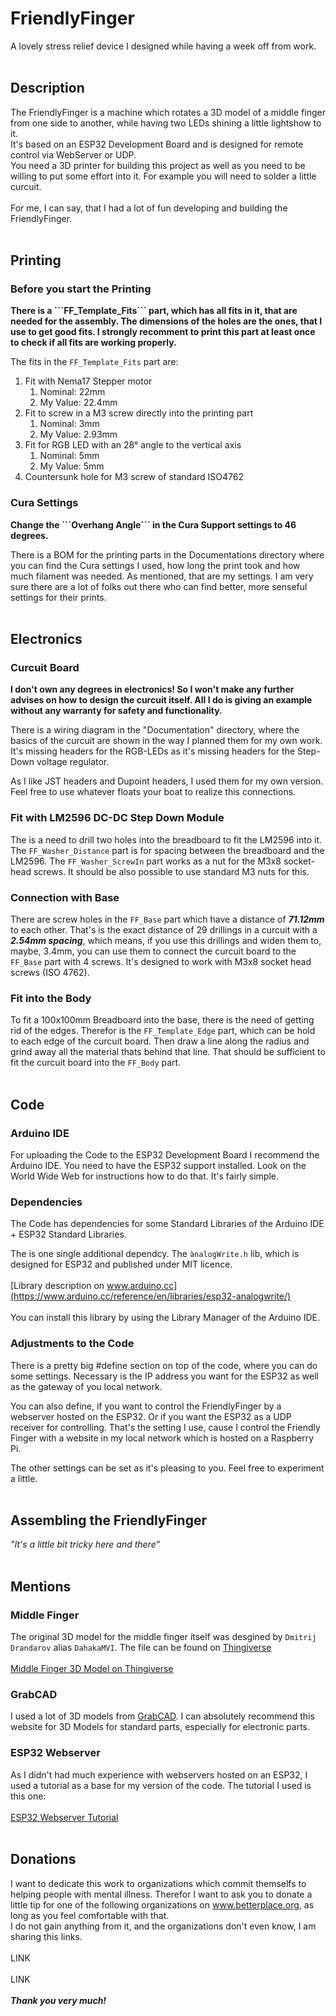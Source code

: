 # FriendlyFinger

A lovely stress relief device I designed while having a week off from work.<br></br>


## Description ##

The FriendlyFinger is a machine which rotates a 3D model of a middle finger from one side to another, while having two LEDs shining a little lightshow to it.\
It's based on an ESP32 Development Board and is designed for remote control via WebServer or UDP.\
You need a 3D printer for building this project as well as you need to be willing to put some effort into it.
For example you will need to solder a little curcuit.<br></br>
For me, I can say, that I had a lot of fun developing and building the FriendlyFinger.<br></br>



## Printing ##

### Before you start the Printing ###

<p><strong>
  There is a ```FF_Template_Fits``` part, which has all fits in it, that are needed for the assembly.
  The dimensions of the holes are the ones, that I use to get good fits.
  I strongly recomment to print this part at least once to check if all fits are working properly.
</strong><br>
</p>

The fits in the ```FF_Template_Fits``` part are:

<ol>
  <li>Fit with Nema17 Stepper motor
    <ol>
      <li>Nominal:    22mm</li>
      <li>My Value:   22.4mm</li>
    </ol>
  </li>
  <li>Fit to screw in a M3 screw directly into the printing part
    <ol>
      <li>Nominal:    3mm</li>
      <li>My Value:   2.93mm</li>
    </ol>
  </li>
  <li>Fit for RGB LED with an 28° angle to the vertical axis
    <ol>
      <li>Nominal:    5mm</li>
      <li>My Value:   5mm</li>
    </ol>
  </li>    
  <li>Countersunk hole for M3 screw of standard ISO4762</li>
</ol>


### Cura Settings ###

<p><strong>
  Change the ```Overhang Angle``` in the Cura Support settings to 46 degrees.
</strong><br>
</p>

There is a BOM for the printing parts in the Documentations directory where you can find the Cura settings I used, how long the print took and how much filament was needed.
As mentioned, that are my settings. I am very sure there are a lot of folks out there who can find better, more senseful settings for their prints.<br></br>



## Electronics ##

### Curcuit Board ###

<p><strong>
  I don't own any degrees in electronics!
  So I won't make any further advises on how to design the curcuit itself.
  All I do is giving an example without any warranty for safety and functionality.
</strong><br>
</p>

There is a wiring diagram in the "Documentation" directory, where the basics of the curcuit are shown in the way I planned them for my own work. It's missing headers for the RGB-LEDs as it's missing headers for the Step-Down voltage regulator.
  
  As I like JST headers and Dupoint headers, I used them for my own version.
Feel free to use whatever floats your boat to realize this connections.


### Fit with LM2596 DC-DC Step Down Module ###

The is a need to drill two holes into the breadboard to fit the LM2596 into it.
The ```FF_Washer_Distance``` part is for spacing between the breadboard and the LM2596.
The ```FF_Washer_ScrewIn``` part works as a nut for the M3x8 socket-head screws. It should be also possible to use standard M3 nuts for this.


### Connection with Base ###

There are screw holes in the ```FF_Base``` part which have a distance of ***71.12mm*** to each other. That's is the exact distance of 29 drillings in a curcuit with a ***2.54mm spacing***, which means, if you use this drillings and widen them to, maybe, 3.4mm, you can use them to connect the curcuit board to the ```FF_Base``` part with 4 screws.
It's designed to work with M3x8 socket head screws (ISO 4762).


### Fit into the Body ###

To fit a 100x100mm Breadboard into the base, there is the need of getting rid of the edges.
Therefor is the ```FF_Template_Edge``` part, which can be hold to each edge of the curcuit board. Then draw a line along the radius and grind away all the material thats behind that line.
That should be sufficient to fit the curcuit board into the ```FF_Body``` part.<br></br>



## Code ##

### Arduino IDE ###

For uploading the Code to the ESP32 Development Board I recommend the Arduino IDE.
You need to have the ESP32 support installed. Look on the World Wide Web for instructions how to do that. It's fairly simple.


### Dependencies ###

The Code has dependencies for some Standard Libraries of the Arduino IDE + ESP32 Standard Libraries.

The is one single additional dependcy. The ```ànalogWrite.h``` lib, which is designed for ESP32 and published under MIT licence.<br></br>
[Library description on www.arduino.cc](https://www.arduino.cc/reference/en/libraries/esp32-analogwrite/)<br></br>
You can install this library by using the Library Manager of the Arduino IDE.

### Adjustments to the Code ###

There is a pretty big #define section on top of the code, where you can do some settings.
Necessary is the IP address you want for the ESP32 as well as the gateway of you local network.

You can also define, if you want to control the FriendlyFinger by a webserver hosted on the ESP32. Or if you want the ESP32 as a UDP receiver for controlling. That's the setting I use, cause I control the Friendly Finger with a website in my local network which is hosted on a Raspberry Pi.

The other settings can be set as it's pleasing to you. Feel free to experiment a little.<br></br>



## Assembling the FriendlyFinger ##

*"It's a little bit tricky here and there"*<br></br>



## Mentions ##

### Middle Finger ###

The original 3D model for the middle finger itself was desgined by ```Dmitrij Drandarov``` alias ```DahakaMVI```.
The file can be found on [Thingiverse](www.thingiverse.com)<br></br>
[Middle Finger 3D Model on Thingiverse](https://www.thingiverse.com/thing:4923022)

### GrabCAD ###

I used a lot of 3D models from [GrabCAD](https://grabcad.com).
I can absolutely recommend this website for 3D Models for standard parts, especially for electronic parts.

### ESP32 Webserver ###

As I didn't had much experience with webservers hosted on an ESP32, I used a tutorial as a base for my version of the code.
The tutorial I used is this one:<br></br>
[ESP32 Webserver Tutorial](https://lastminuteengineers.com/creating-esp32-web-server-arduino-ide/)<br></br>



## Donations ##

I want to dedicate this work to organizations which commit themselfs to helping people with mental illness.
Therefor I want to ask you to donate a little tip for one of the following organizations on www.betterplace.org, as long as you feel comfortable with that.\
I do not gain anything from it, and the organizations don't even know, I am sharing this links.
<br></br>
LINK
<br></br>
LINK
<br></br>
***Thank you very much!***
